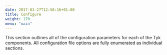 ```yaml
---
date: 2017-03-27T12:50:16+01:00
title: Configure
weight: 170
menu: "main"
---
```


This section outlines all of the configuration parameters for each of the Tyk components. All configuration file options are fully enumerated as individual sections.
